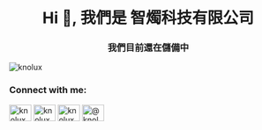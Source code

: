 <h1 align="center">Hi 👋, 我們是 智燭科技有限公司</h1>
<h3 align="center">我們目前還在儲備中</h3>

<p align="left"> <img src="https://komarev.com/ghpvc/?username=knolux&label=Profile%20views&color=0e75b6&style=flat" alt="knolux" /> </p>

<h3 align="left">Connect with me:</h3>
<p align="left">
<a href="https://twitter.com/knolux_tech" target="blank"><img align="center" src="https://raw.githubusercontent.com/rahuldkjain/github-profile-readme-generator/master/src/images/icons/Social/twitter.svg" alt="knolux_tech" height="30" width="40" /></a>
<a href="https://fb.com/knolux" target="blank"><img align="center" src="https://raw.githubusercontent.com/rahuldkjain/github-profile-readme-generator/master/src/images/icons/Social/facebook.svg" alt="knolux" height="30" width="40" /></a>
<a href="https://instagram.com/knolux_tech" target="blank"><img align="center" src="https://raw.githubusercontent.com/rahuldkjain/github-profile-readme-generator/master/src/images/icons/Social/instagram.svg" alt="knolux_tech" height="30" width="40" /></a>
<a href="https://www.youtube.com/c/@knolux" target="blank"><img align="center" src="https://raw.githubusercontent.com/rahuldkjain/github-profile-readme-generator/master/src/images/icons/Social/youtube.svg" alt="@knolux" height="30" width="40" /></a>
</p>

